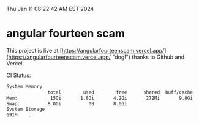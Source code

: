 Thu Jan 11 08:22:42 AM EST 2024

# angular fourteen scam


This project is live at [https://angularfourteenscam.vercel.app/](https://angularfourteenscam.vercel.app/ "dog!") thanks to Github and Vercel.

CI Status: 

```bash
System Memory
               total        used        free      shared  buff/cache   available
Mem:            15Gi       1.8Gi       4.2Gi       272Mi       9.8Gi        13Gi
Swap:          8.0Gi          0B       8.0Gi
System Storage
691M	.
```
